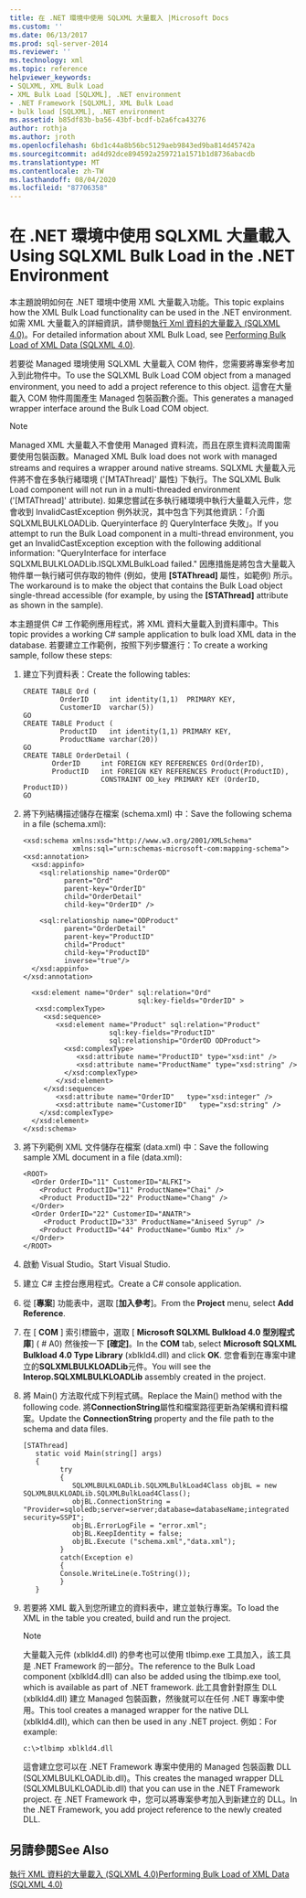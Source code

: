 ```yaml
---
title: 在 .NET 環境中使用 SQLXML 大量載入 |Microsoft Docs
ms.custom: ''
ms.date: 06/13/2017
ms.prod: sql-server-2014
ms.reviewer: ''
ms.technology: xml
ms.topic: reference
helpviewer_keywords:
- SQLXML, XML Bulk Load
- XML Bulk Load [SQLXML], .NET environment
- .NET Framework [SQLXML], XML Bulk Load
- bulk load [SQLXML], .NET environment
ms.assetid: b85df83b-ba56-43bf-bcdf-b2a6fca43276
author: rothja
ms.author: jroth
ms.openlocfilehash: 6bd1c44a8b56bc5129aeb9843ed9ba814d45742a
ms.sourcegitcommit: ad4d92dce894592a259721a1571b1d8736abacdb
ms.translationtype: MT
ms.contentlocale: zh-TW
ms.lasthandoff: 08/04/2020
ms.locfileid: "87706358"
---
```

# <a name="using-sqlxml-bulk-load-in-the-net-environment"></a><span data-ttu-id="193f5-102">在 .NET 環境中使用 SQLXML 大量載入</span><span class="sxs-lookup"><span data-stu-id="193f5-102">Using SQLXML Bulk Load in the .NET Environment</span></span>
  <span data-ttu-id="193f5-103">本主題說明如何在 .NET 環境中使用 XML 大量載入功能。</span><span class="sxs-lookup"><span data-stu-id="193f5-103">This topic explains how the XML Bulk Load functionality can be used in the .NET environment.</span></span> <span data-ttu-id="193f5-104">如需 XML 大量載入的詳細資訊，請參閱[執行 Xml 資料的大量載入 &#40;SQLXML 4.0&#41;](bulk-load-xml/performing-bulk-load-of-xml-data-sqlxml-4-0.md)。</span><span class="sxs-lookup"><span data-stu-id="193f5-104">For detailed information about XML Bulk Load, see [Performing Bulk Load of XML Data &#40;SQLXML 4.0&#41;](bulk-load-xml/performing-bulk-load-of-xml-data-sqlxml-4-0.md).</span></span>  
  
 <span data-ttu-id="193f5-105">若要從 Managed 環境使用 SQLXML 大量載入 COM 物件，您需要將專案參考加入到此物件中。</span><span class="sxs-lookup"><span data-stu-id="193f5-105">To use the SQLXML Bulk Load COM object from a managed environment, you need to add a project reference to this object.</span></span> <span data-ttu-id="193f5-106">這會在大量載入 COM 物件周圍產生 Managed 包裝函數介面。</span><span class="sxs-lookup"><span data-stu-id="193f5-106">This generates a managed wrapper interface around the Bulk Load COM object.</span></span>  
  
> [!NOTE]  
>  <span data-ttu-id="193f5-107">Managed XML 大量載入不會使用 Managed 資料流，而且在原生資料流周圍需要使用包裝函數。</span><span class="sxs-lookup"><span data-stu-id="193f5-107">Managed XML Bulk load does not work with managed streams and requires a wrapper around native streams.</span></span> <span data-ttu-id="193f5-108">SQLXML 大量載入元件將不會在多執行緒環境 ('[MTAThread]' 屬性) 下執行。</span><span class="sxs-lookup"><span data-stu-id="193f5-108">The SQLXML Bulk Load component will not run in a multi-threaded environment ('[MTAThread]' attribute).</span></span> <span data-ttu-id="193f5-109">如果您嘗試在多執行緒環境中執行大量載入元件，您會收到 InvalidCastException 例外狀況，其中包含下列其他資訊：「介面 SQLXMLBULKLOADLib. Queryinterface 的 QueryInterface 失敗」。</span><span class="sxs-lookup"><span data-stu-id="193f5-109">If you attempt to run the Bulk Load component in a multi-thread environment, you get an InvalidCastException exception with the following additional information: "QueryInterface for interface SQLXMLBULKLOADLib.ISQLXMLBulkLoad failed."</span></span> <span data-ttu-id="193f5-110">因應措施是將包含大量載入物件單一執行緒可供存取的物件 (例如，使用 **[STAThread]** 屬性，如範例) 所示。</span><span class="sxs-lookup"><span data-stu-id="193f5-110">The workaround is to make the object that contains the Bulk Load object single-thread accessible (for example, by using the **[STAThread]** attribute as shown in the sample).</span></span>  
  
 <span data-ttu-id="193f5-111">本主題提供 C# 工作範例應用程式，將 XML 資料大量載入到資料庫中。</span><span class="sxs-lookup"><span data-stu-id="193f5-111">This topic provides a working C# sample application to bulk load XML data in the database.</span></span> <span data-ttu-id="193f5-112">若要建立工作範例，按照下列步驟進行：</span><span class="sxs-lookup"><span data-stu-id="193f5-112">To create a working sample, follow these steps:</span></span>  
  
1.  <span data-ttu-id="193f5-113">建立下列資料表：</span><span class="sxs-lookup"><span data-stu-id="193f5-113">Create the following tables:</span></span>  
  
    ```  
    CREATE TABLE Ord (  
             OrderID     int identity(1,1)  PRIMARY KEY,  
             CustomerID  varchar(5))  
    GO  
    CREATE TABLE Product (  
             ProductID   int identity(1,1) PRIMARY KEY,  
             ProductName varchar(20))  
    GO  
    CREATE TABLE OrderDetail (  
           OrderID     int FOREIGN KEY REFERENCES Ord(OrderID),  
           ProductID   int FOREIGN KEY REFERENCES Product(ProductID),  
                       CONSTRAINT OD_key PRIMARY KEY (OrderID, ProductID))  
    GO  
    ```  
  
2.  <span data-ttu-id="193f5-114">將下列結構描述儲存在檔案 (schema.xml) 中：</span><span class="sxs-lookup"><span data-stu-id="193f5-114">Save the following schema in a file (schema.xml):</span></span>  
  
    ```  
    <xsd:schema xmlns:xsd="http://www.w3.org/2001/XMLSchema"  
                xmlns:sql="urn:schemas-microsoft-com:mapping-schema">  
    <xsd:annotation>  
      <xsd:appinfo>  
        <sql:relationship name="OrderOD"  
              parent="Ord"  
              parent-key="OrderID"  
              child="OrderDetail"  
              child-key="OrderID" />  
  
        <sql:relationship name="ODProduct"  
              parent="OrderDetail"  
              parent-key="ProductID"  
              child="Product"  
              child-key="ProductID"   
              inverse="true"/>  
      </xsd:appinfo>  
    </xsd:annotation>  
  
      <xsd:element name="Order" sql:relation="Ord"   
                                sql:key-fields="OrderID" >  
       <xsd:complexType>  
         <xsd:sequence>  
            <xsd:element name="Product" sql:relation="Product"   
                         sql:key-fields="ProductID"  
                         sql:relationship="OrderOD ODProduct">  
              <xsd:complexType>  
                 <xsd:attribute name="ProductID" type="xsd:int" />  
                 <xsd:attribute name="ProductName" type="xsd:string" />  
              </xsd:complexType>  
            </xsd:element>  
         </xsd:sequence>  
            <xsd:attribute name="OrderID"   type="xsd:integer" />   
            <xsd:attribute name="CustomerID"   type="xsd:string" />  
        </xsd:complexType>  
      </xsd:element>  
    </xsd:schema>  
    ```  
  
3.  <span data-ttu-id="193f5-115">將下列範例 XML 文件儲存在檔案 (data.xml) 中：</span><span class="sxs-lookup"><span data-stu-id="193f5-115">Save the following sample XML document in a file (data.xml):</span></span>  
  
    ```  
    <ROOT>    
      <Order OrderID="11" CustomerID="ALFKI">  
        <Product ProductID="11" ProductName="Chai" />  
        <Product ProductID="22" ProductName="Chang" />  
      </Order>  
      <Order OrderID="22" CustomerID="ANATR">  
         <Product ProductID="33" ProductName="Aniseed Syrup" />  
        <Product ProductID="44" ProductName="Gumbo Mix" />  
      </Order>  
    </ROOT>  
    ```  
  
4.  <span data-ttu-id="193f5-116">啟動 Visual Studio。</span><span class="sxs-lookup"><span data-stu-id="193f5-116">Start Visual Studio.</span></span>  
  
5.  <span data-ttu-id="193f5-117">建立 C# 主控台應用程式。</span><span class="sxs-lookup"><span data-stu-id="193f5-117">Create a C# console application.</span></span>  
  
6.  <span data-ttu-id="193f5-118">從 [**專案**] 功能表中，選取 [**加入參考**]。</span><span class="sxs-lookup"><span data-stu-id="193f5-118">From the **Project** menu, select **Add Reference**.</span></span>  
  
7.  <span data-ttu-id="193f5-119">在 [ **COM** ] 索引標籤中，選取 [ **Microsoft SQLXML Bulkload 4.0 型別程式庫**] ( # A0) 然後按一下 **[確定]**。</span><span class="sxs-lookup"><span data-stu-id="193f5-119">In the **COM** tab, select **Microsoft SQLXML Bulkload 4.0 Type Library** (xblkld4.dll) and click **OK**.</span></span> <span data-ttu-id="193f5-120">您會看到在專案中建立的**SQLXMLBULKLOADLib**元件。</span><span class="sxs-lookup"><span data-stu-id="193f5-120">You will see the **Interop.SQLXMLBULKLOADLib** assembly created in the project.</span></span>  
  
8.  <span data-ttu-id="193f5-121">將 Main() 方法取代成下列程式碼。</span><span class="sxs-lookup"><span data-stu-id="193f5-121">Replace the Main() method with the following code.</span></span> <span data-ttu-id="193f5-122">將**ConnectionString**屬性和檔案路徑更新為架構和資料檔案。</span><span class="sxs-lookup"><span data-stu-id="193f5-122">Update the **ConnectionString** property and the file path to the schema and data files.</span></span>  
  
    ```  
    [STAThread]  
       static void Main(string[] args)  
       {     
             try  
             {  
                SQLXMLBULKLOADLib.SQLXMLBulkLoad4Class objBL = new SQLXMLBULKLOADLib.SQLXMLBulkLoad4Class();  
                objBL.ConnectionString = "Provider=sqloledb;server=server;database=databaseName;integrated security=SSPI";  
                objBL.ErrorLogFile = "error.xml";  
                objBL.KeepIdentity = false;  
                objBL.Execute ("schema.xml","data.xml");  
             }  
             catch(Exception e)  
             {  
             Console.WriteLine(e.ToString());  
             }  
       }  
    ```  
  
9. <span data-ttu-id="193f5-123">若要將 XML 載入到您所建立的資料表中，建立並執行專案。</span><span class="sxs-lookup"><span data-stu-id="193f5-123">To load the XML in the table you created, build and run the project.</span></span>  
  
    > [!NOTE]  
    >  <span data-ttu-id="193f5-124">大量載入元件 (xblkld4.dll) 的參考也可以使用 tlbimp.exe 工具加入，該工具是 .NET Framework 的一部分。</span><span class="sxs-lookup"><span data-stu-id="193f5-124">The reference to the Bulk Load component (xblkld4.dll) can also be added using the tlbimp.exe tool, which is available as part of .NET framework.</span></span> <span data-ttu-id="193f5-125">此工具會針對原生 DLL (xblkld4.dll) 建立 Managed 包裝函數，然後就可以在任何 .NET 專案中使用。</span><span class="sxs-lookup"><span data-stu-id="193f5-125">This tool creates a managed wrapper for the native DLL (xblkld4.dll), which can then be used in any .NET project.</span></span> <span data-ttu-id="193f5-126">例如：</span><span class="sxs-lookup"><span data-stu-id="193f5-126">For example:</span></span>  
  
    ```  
    c:\>tlbimp xblkld4.dll  
    ```  
  
     <span data-ttu-id="193f5-127">這會建立您可以在 .NET Framework 專案中使用的 Managed 包裝函數 DLL (SQLXMLBULKLOADLib.dll)。</span><span class="sxs-lookup"><span data-stu-id="193f5-127">This creates the managed wrapper DLL (SQLXMLBULKLOADLib.dll) that you can use in the .NET Framework project.</span></span> <span data-ttu-id="193f5-128">在 .NET Framework 中，您可以將專案參考加入到新建立的 DLL。</span><span class="sxs-lookup"><span data-stu-id="193f5-128">In the .NET Framework, you add project reference to the newly created DLL.</span></span>  
  
## <a name="see-also"></a><span data-ttu-id="193f5-129">另請參閱</span><span class="sxs-lookup"><span data-stu-id="193f5-129">See Also</span></span>  
 [<span data-ttu-id="193f5-130">執行 XML 資料的大量載入 &#40;SQLXML 4.0&#41;</span><span class="sxs-lookup"><span data-stu-id="193f5-130">Performing Bulk Load of XML Data &#40;SQLXML 4.0&#41;</span></span>](bulk-load-xml/performing-bulk-load-of-xml-data-sqlxml-4-0.md)  
  
  
